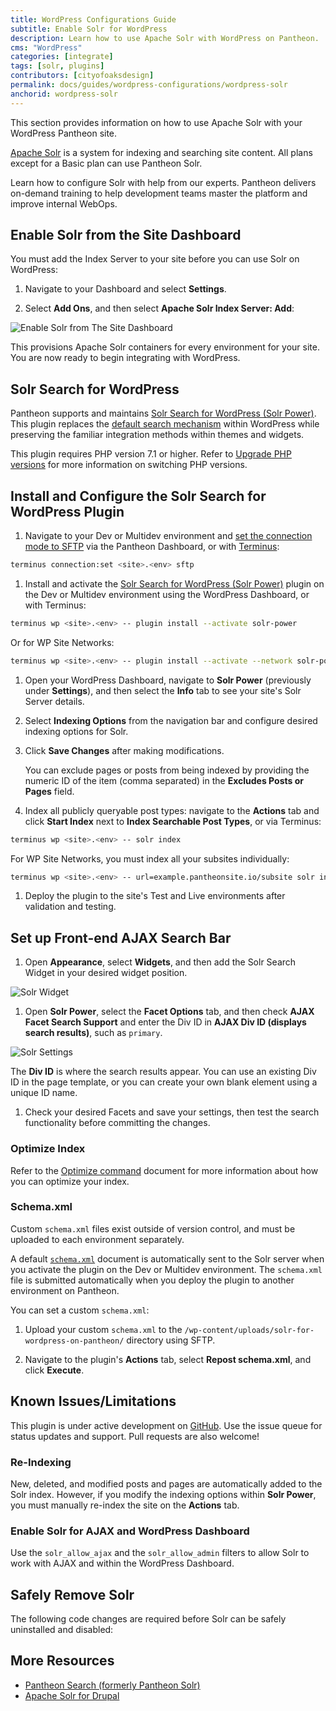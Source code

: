 ```yaml
---
title: WordPress Configurations Guide
subtitle: Enable Solr for WordPress
description: Learn how to use Apache Solr with WordPress on Pantheon.
cms: "WordPress"
categories: [integrate]
tags: [solr, plugins]
contributors: [cityofoaksdesign]
permalink: docs/guides/wordpress-configurations/wordpress-solr
anchorid: wordpress-solr
---
```


This section provides information on how to use Apache Solr with your WordPress Pantheon site.

[Apache Solr](/solr) is a system for indexing and searching site content. All plans except for a Basic plan can use Pantheon Solr. <Partial file="solr-version.md" />

<Enablement title="Get WebOps Training" link="https://pantheon.io/learn-pantheon?docs">

Learn how to configure Solr with help from our experts. Pantheon delivers on-demand training to help development teams master the platform and improve internal WebOps.

</Enablement>

## Enable Solr from the Site Dashboard

You must add the Index Server to your site before you can use Solr on WordPress:

1. Navigate to your Dashboard and select **Settings**.

1. Select **Add Ons**, and then select **Apache Solr Index Server: Add**:

![Enable Solr from The Site Dashboard](../../../images/dashboard/settings-addons-solr.png)

This provisions Apache Solr containers for every environment for your site. You are now ready to begin integrating with WordPress.

## Solr Search for WordPress

Pantheon supports and maintains [Solr Search for WordPress (Solr Power)](https://wordpress.org/plugins/solr-power/). This plugin replaces the [default search mechanism](https://codex.wordpress.org/Class_Reference/WP_Query#Search_Parameter) within WordPress while preserving the familiar integration methods within themes and widgets.

This plugin requires PHP version 7.1 or higher. Refer to [Upgrade PHP versions](/guides/php/php-versions) for more information on switching PHP versions.

## Install and Configure the Solr Search for WordPress Plugin

1. Navigate to your Dev or Multidev environment and [set the connection mode to SFTP](/sftp) via the Pantheon Dashboard, or with [Terminus](/guides/terminus):

 ```bash
 terminus connection:set <site>.<env> sftp
 ```

1. Install and activate the [Solr Search for WordPress (Solr Power)](https://wordpress.org/plugins/solr-power/) plugin on the Dev or Multidev environment using the WordPress Dashboard, or with Terminus:

 ```bash
 terminus wp <site>.<env> -- plugin install --activate solr-power
 ```

 Or for WP Site Networks:

 ```bash
 terminus wp <site>.<env> -- plugin install --activate --network solr-power
 ```

1. Open your WordPress Dashboard, navigate to **Solr Power** (previously under **Settings**), and then select the **Info** tab to see your site's Solr Server details.

1. Select **Indexing Options** from the navigation bar and configure desired indexing options for Solr.

1. Click **Save Changes** after making modifications.

   <Alert title="Note" type="info">

   You can exclude pages or posts from being indexed by providing the numeric ID of the item (comma separated) in the **Excludes Posts or Pages** field.

   </Alert>

1. Index all publicly queryable post types: navigate to the **Actions** tab and click **Start Index** next to **Index Searchable Post Types**, or via Terminus:

 ```bash
 terminus wp <site>.<env> -- solr index
 ```

 For WP Site Networks, you must index all your subsites individually:

 ```bash
 terminus wp <site>.<env> -- url=example.pantheonsite.io/subsite solr index
 ```

1. Deploy the plugin to the site's Test and Live environments after validation and testing.

## Set up Front-end AJAX Search Bar

1. Open **Appearance**, select **Widgets**, and then add the Solr Search Widget in your desired widget position.

  ![Solr Widget](../../../images/add-solr-widget.png)

1. Open **Solr Power**, select the **Facet Options** tab, and then check **AJAX Facet Search Support** and enter the Div ID in **AJAX Div ID (displays search results)**, such as `primary`.

  ![Solr Settings](../../../images/solr-widget-settings.png)

   The **Div ID** is where the search results appear. You can use an existing Div ID in the page template, or you can create your own blank element using a unique ID name.

1. Check your desired Facets and save your settings, then test the search functionality before committing the changes.

### Optimize Index

Refer to the [Optimize command](https://solarium.readthedocs.io/en/stable/queries/update-query/building-an-update-query/optimize-command/) document for more information about how you can optimize your index.

### Schema.xml

<Alert title="Note" type="info">

Custom `schema.xml` files exist outside of version control, and must be uploaded to each environment separately.

</Alert>

A default [`schema.xml`](https://github.com/pantheon-systems/solr-power/blob/master/schema.xml) document is automatically sent to the Solr server when you activate the plugin on the Dev or Multidev environment. The `schema.xml` file is submitted automatically when you deploy the plugin to another environment on Pantheon.

You can set a custom `schema.xml`:

1. Upload your custom `schema.xml` to the `/wp-content/uploads/solr-for-wordpress-on-pantheon/` directory using SFTP. 

1. Navigate to the plugin's **Actions** tab, select **Repost schema.xml**, and click **Execute**.

## Known Issues/Limitations

This plugin is under active development on [GitHub](https://github.com/pantheon-systems/solr-power). Use the issue queue for status updates and support. Pull requests are also welcome!

### Re-Indexing

New, deleted, and modified posts and pages are automatically added to the Solr index. However, if you modify the indexing options within **Solr Power**, you must manually re-index the site on the **Actions** tab.

### Enable Solr for AJAX and WordPress Dashboard

Use the `solr_allow_ajax` and the `solr_allow_admin` filters to allow Solr to work with AJAX and within the WordPress Dashboard.

## Safely Remove Solr

The following code changes are required before Solr can be safely uninstalled and disabled:

<Partial file="remove-addons/wp-solr.md" />

## More Resources

- [Pantheon Search (formerly Pantheon Solr)](/solr)
- [Apache Solr for Drupal](/guides/solr-drupal/solr-drupal-9)
